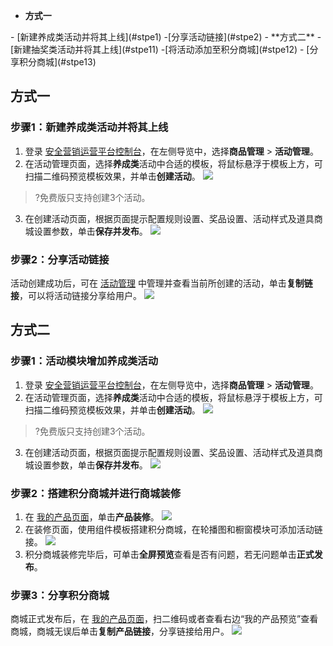 - **方式一**
<dx-steps>
- [新建养成类活动并将其上线](#stpe1)
-[分享活动链接](#stpe2)
</dx-steps>
- **方式二**
<dx-steps>
-[新建抽奖类活动并将其上线](#stpe11)
-[将活动添加至积分商城](#stpe12)
- [分享积分商城](#stpe13)
</dx-steps>

## 方式一
### 步骤1：新建养成类活动并将其上线[](id:stpe1)
1. 登录 [安全营销运营平台控制台](https://console.cloud.tencent.com/smop/data/mallUser)，在左侧导览中，选择**商品管理** > **活动管理**。
2. 在活动管理页面，选择**养成类**活动中合适的模板，将鼠标悬浮于模板上方，可扫描二维码预览模板效果，并单击**创建活动**。
![](https://qcloudimg.tencent-cloud.cn/raw/6f4e18bb3b04ef8b48b5110f89d864b2.png)
>?免费版只支持创建3个活动。
3. 在创建活动页面，根据页面提示配置规则设置、奖品设置、活动样式及道具商城设置参数，单击**保存并发布**。
![](https://qcloudimg.tencent-cloud.cn/raw/42e6ad1e04fd88f17b0f7a5f577ffc2a.png)

### 步骤2：分享活动链接[](id:stpe2)
活动创建成功后，可在 [活动管理](https://console.cloud.tencent.com/smop/mall/act_manager) 中管理并查看当前所创建的活动，单击**复制链接**，可以将活动链接分享给用户。
![](https://qcloudimg.tencent-cloud.cn/raw/91b069cc0db561a15ea48fe88e8c38fd.png)

## 方式二
### 步骤1：活动模块增加养成类活动[](id:stpe11)
1. 登录 [安全营销运营平台控制台](https://console.cloud.tencent.com/smop/data/mallUser)，在左侧导览中，选择**商品管理** > **活动管理**。
2. 在活动管理页面，选择**养成类**活动中合适的模板，将鼠标悬浮于模板上方，可扫描二维码预览模板效果，并单击**创建活动**。
![](https://qcloudimg.tencent-cloud.cn/raw/6f4e18bb3b04ef8b48b5110f89d864b2.png)
>?免费版只支持创建3个活动。
3. 在创建活动页面，根据页面提示配置规则设置、奖品设置、活动样式及道具商城设置参数，单击**保存并发布**。
![](https://qcloudimg.tencent-cloud.cn/raw/42e6ad1e04fd88f17b0f7a5f577ffc2a.png)


### 步骤2：搭建积分商城并进行商城装修[](id:stpe12)
1. 在 [我的产品页面](https://console.cloud.tencent.com/smop/mall/mall_front_page)，单击**产品装修**。
![](https://qcloudimg.tencent-cloud.cn/raw/66eb76773bf74be8b12d3c3d39fc5036.png)
2. 在装修页面，使用组件模板搭建积分商城，在轮播图和橱窗模块可添加活动链接。
![](https://qcloudimg.tencent-cloud.cn/raw/bbe029d769ac8a1ecf8e1fb6c4e0f784.png)
3. 积分商城装修完毕后，可单击**全屏预览**查看是否有问题，若无问题单击**正式发布**。

### 步骤3：分享积分商城[](id:stpe13)
商城正式发布后，在 [我的产品页面](https://console.cloud.tencent.com/smop/mall/mall_front_page)，扫二维码或者查看右边“我的产品预览”查看商城，商城无误后单击**复制产品链接**，分享链接给用户。
![](https://qcloudimg.tencent-cloud.cn/raw/8cd5cc388c05e172fc687eb6c13fbcc0.png)
